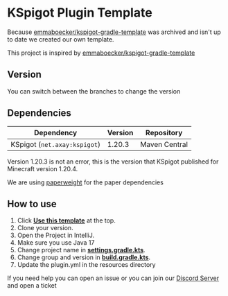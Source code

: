 # KSpigot Plugin Template
Because [emmaboecker/kspigot-gradle-template](https://github.com/emmaboecker/kspigot-gradle-template) was archived and isn't up to date we created our own template.

This project is inspired by [emmaboecker/kspigot-gradle-template](https://github.com/emmaboecker/kspigot-gradle-template)

## Version
You can switch between the branches to change the version

## Dependencies
| Dependency                   | Version | Repository    |
|------------------------------|---------|---------------|
| KSpigot (`net.axay:kspigot`) | 1.20.3  | Maven Central |

Version 1.20.3 is not an error, this is the version that KSpigot published for Minecraft version 1.20.4.

We are using [paperweight](https://github.com/PaperMC/paperweight) for the paper dependencies

## How to use
1. Click [**Use this template**](../../generate) at the top.
2. Clone your version.
3. Open the Project in IntelliJ.
4. Make sure you use Java 17
5. Change project name in [**settings.gradle.kts**](/settings.gradle.kts#L1).
6. Change group and version in [**build.gradle.kts**](/build.gradle.kts#L7-L8).
7. Update the plugin.yml in the resources directory

If you need help you can open an issue or you can join our [Discord Server](https://discord.com/invite/qCZw9UeV7h) and open a ticket
